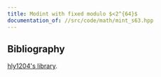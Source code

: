 ```yaml
---
title: Modint with fixed modulo $<2^{64}$
documentation_of: //src/code/math/mint_s63.hpp
---
```


## Bibliography

[hly1204's library](https://hly1204.github.io/library/modint/long_montgomery_modint.hpp).
